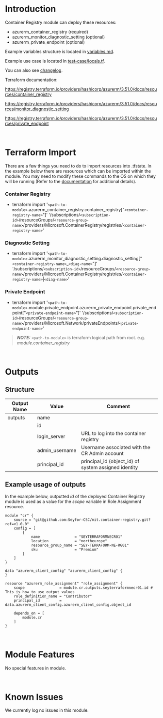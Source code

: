 # Introduction
Container Registry module can deploy these resources:
* azurerm_container_registry (required)
* azurerm_monitor_diagnostic_setting (optional)
* azurerm_private_endpoint (optional)

Example variables structure is located in [variables.md](variables.md).

Example use case is located in [test-case/locals.tf](test-case/locals.tf).

You can also see [changelog](changelog.md).

Terraform documentation:

https://registry.terraform.io/providers/hashicorp/azurerm/3.51.0/docs/resources/container_registry

https://registry.terraform.io/providers/hashicorp/azurerm/3.51.0/docs/resources/monitor_diagnostic_setting

https://registry.terraform.io/providers/hashicorp/azurerm/3.51.0/docs/resources/private_endpoint

&nbsp;

# Terraform Import
There are a few things you need to do to import resources into .tfstate. In the example below there are resources which can be imported within the module. You may need to modify these commands to the OS on which they will be running (Refer to the [documentation](https://developer.hashicorp.com/terraform/cli/commands/import#example-import-into-resource-configured-with-for_each) for additional details).
### Container Registry
* terraform import '`<path-to-module>`.azurerm_container_registry.container_registry["`<container-registry-name>`"]' '/subscriptions/`<subscription-id>`/resourceGroups/`<resource-group-name>`/providers/Microsoft.ContainerRegistry/registries/`<container-registry-name>`'
### Diagnostic Setting
* terraform import '`<path-to-module>`.azurerm_monitor_diagnostic_setting.diagnostic_setting["`<container-registry-name>`_`<diag-name>`"]' '/subscriptions/`<subscription-id>`/resourceGroups/`<resource-group-name>`/providers/Microsoft.ContainerRegistry/registries/`<container-registry-name>`|`<diag-name>`'
 ### Private Endpoint
* terraform import '`<path-to-module>`.module.private_endpoint.azurerm_private_endpoint.private_endpoint["`<private-endpoint-name>`"]' '/subscriptions/`<subscription-id>`/resourceGroups/`<resource-group-name>`/providers/Microsoft.Network/privateEndpoints/`<private-endpoint-name>`'

 > **_NOTE:_** `<path-to-module>` is terraform logical path from root. e.g. _module.container\_registry_

&nbsp;

# Outputs
## Structure

| Output Name | Value          | Comment                                              |
| ----------- | -------------- | ---------------------------------------------------- |
| outputs     | name           |                                                      |
|             | id             |                                                      |
|             | login_server   | URL to log into the container registry               |
|             | admin_username | Username associated with the CR Admin account        |
|             | principal_id   | principal_id (object_id) of system assigned identity |


## Example usage of outputs
In the example below, outputted _id_ of the deployed Container Registry module is used as a value for the _scope_ variable in Role Assignment resource.
```
module "cr" {
    source = "git@github.com:Seyfor-CSC/mit.container-registry.git?ref=v1.0.0"
    config = [
        {
            name                = "SEYTERRAFORMNECR01"
            location            = "northeurope"
            resource_group_name = "SEY-TERRAFORM-NE-RG01"
            sku                 = "Premium"
        }
    ]
}

data "azurerm_client_config" "azurerm_client_config" {
}

resource "azurerm_role_assignment" "role_assignment" {
    scope                = module.cr.outputs.seyterraformnecr01.id # This is how to use output values
    role_definition_name = "Contributor"
    principal_id         = data.azurerm_client_config.azurerm_client_config.object_id

    depends_on = [
        module.cr
    ]
}
```

&nbsp;

# Module Features
No special features in module.

&nbsp;

# Known Issues
We currently log no issues in this module.